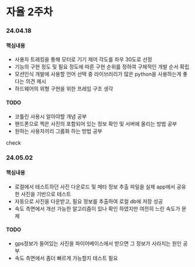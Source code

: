 # 자율 2주차   

### 24.04.18
#### 핵심내용
- 사용자 트래킹을 통해 모터로 기기 제어 각도를 좌우 30도로 선정
- 기능의 구현 정도 및 필요 정도에 따른 구현 순위를 정하여 구체적인 개발 순서 확립
- 모션인식 개발에 사용할 언어 선택 중 라이브러리가 많은 python을 사용하는게 좋다는 의견 제시
- 하드웨어의 외형 구현을 위한 프레임 구조 생각
#### TODO
- 코틀린 사용시 알아야할 개념 공부
- 핸드폰으로 찍은 사진의 포함되어 있는 정보 확인 및 서버에 올리는 방법 공부
- 원하는 사용자끼리 그룹화 하는 방법 공부

check


### 24.05.02
#### 핵심내용
- 로컬에서 테스트하던 사진 다운로드 및 메타 정보 추출 파일을 실제 app에서 공유한 사진을 기반으로 테스트
- 자동으로 사진을 다운받고, 필요 정보를 추출하여 로컬 db에 저장 성공
- 속도 측면에서 개선 가능한 알고리즘이 있나 확인 하였지만 여전히 느린 속도가 문제

#### TODO
- gps정보가 들어있는 사진을 파이어베이스에서 받으면 그 정보가 사라지는 원인 공부 
- 속도 측면에서 좀더 빠르게 가능할지 테스트 필요